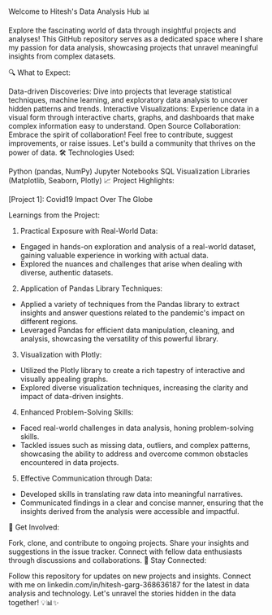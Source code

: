 Welcome to Hitesh's Data Analysis Hub 📊

Explore the fascinating world of data through insightful projects and analyses! This GitHub repository serves as a dedicated space where I share my passion for data analysis, showcasing projects that unravel meaningful insights from complex datasets.

🔍 What to Expect:

Data-driven Discoveries: Dive into projects that leverage statistical techniques, machine learning, and exploratory data analysis to uncover hidden patterns and trends.
Interactive Visualizations: Experience data in a visual form through interactive charts, graphs, and dashboards that make complex information easy to understand.
Open Source Collaboration: Embrace the spirit of collaboration! Feel free to contribute, suggest improvements, or raise issues. Let's build a community that thrives on the power of data.
🛠️ Technologies Used:

Python (pandas, NumPy)
Jupyter Notebooks
SQL
Visualization Libraries (Matplotlib, Seaborn, Plotly)
📈 Project Highlights:

[Project 1]: Covid19 Impact Over The Globe 

Learnings from the Project:

1. Practical Exposure with Real-World Data:
  - Engaged in hands-on exploration and analysis of a real-world dataset, gaining valuable experience in working with actual data.
  - Explored the nuances and challenges that arise when dealing with diverse, authentic datasets.

2. Application of Pandas Library Techniques:
  - Applied a variety of techniques from the Pandas library to extract insights and answer questions related to the pandemic's impact on different regions.
  - Leveraged Pandas for efficient data manipulation, cleaning, and analysis, showcasing the versatility of this powerful library.

3. Visualization with Plotly:
  - Utilized the Plotly library to create a rich tapestry of interactive and visually appealing graphs.
  - Explored diverse visualization techniques, increasing the clarity and impact of data-driven insights.

4. Enhanced Problem-Solving Skills:
  - Faced real-world challenges in data analysis, honing problem-solving skills.
  - Tackled issues such as missing data, outliers, and complex patterns, showcasing the ability to address and overcome common obstacles encountered in data projects.

5. Effective Communication through Data:
  - Developed skills in translating raw data into meaningful narratives.
  - Communicated findings in a clear and concise manner, ensuring that the insights derived from the analysis were accessible and impactful.

🤝 Get Involved:

Fork, clone, and contribute to ongoing projects.
Share your insights and suggestions in the issue tracker.
Connect with fellow data enthusiasts through discussions and collaborations.
📣 Stay Connected:

Follow this repository for updates on new projects and insights.
Connect with me on linkedin.com/in/hitesh-garg-368636187 for the latest in data analysis and technology.
Let's unravel the stories hidden in the data together! 💡📊✨
